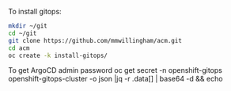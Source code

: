 To install gitops:
```bash
mkdir ~/git
cd ~/git
git clone https://github.com/mmwillingham/acm.git
cd acm
oc create -k install-gitops/
```
To get ArgoCD admin password
oc get secret -n openshift-gitops openshift-gitops-cluster -o json |jq -r .data[] | base64 -d && echo